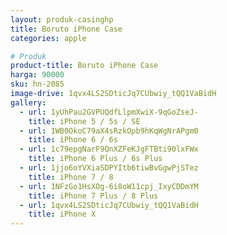 ```yaml
---
layout: produk-casinghp
title: Boruto iPhone Case
categories: apple

# Produk
product-title: Boruto iPhone Case
harga: 90000
sku: hn-2085
image-drive: 1qvx4LS2SDticJq7CUbwiy_tQQ1VaBidH
gallery:
  - url: 1yUhPau2GVPUQdfLlpmXwiX-9qGoZseJ-
    title: iPhone 5 / 5s / SE
  - url: 1WB0OkoC79aX4sRzkOpb9hKqWgNrAPgm0
    title: iPhone 6 / 6s
  - url: 1c79epgNarF9QnXZFeKJgFTBti90lxFWx
    title: iPhone 6 Plus / 6s Plus
  - url: 1jjo6oYVXiaSDPYItb6tiwBvGgwPjSTez
    title: iPhone 7 / 8
  - url: 1NFzGo1HsXOg-6i8oW11cpj_IxyCDDmYM
    title: iPhone 7 Plus / 8 Plus
  - url: 1qvx4LS2SDticJq7CUbwiy_tQQ1VaBidH
    title: iPhone X
---
```

